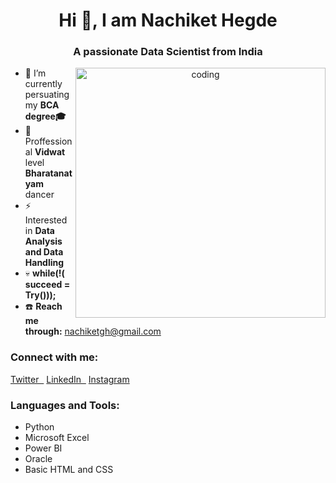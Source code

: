 
<h1 align="center">Hi 👋, I am Nachiket Hegde</h1>
<h3 align="center">A passionate Data Scientist from India</h3>
<p align="center">
  <img align="right" alt="coding" width="400" src="https://user-images.githubusercontent.com/55389276/140866485-8fb1c876-9a8f-4d6a-98dc-08c4981eaf70.gif">
</p>



<ul>
  <li>📌 I’m currently persuating my <strong>BCA degree🎓</strong></li>
  <li>🕺 Proffessional <b>Vidwat</b> level <b>Bharatanatyam</b> dancer </li>
  <li>⚡ Interested in <b>Data Analysis and Data Handling</b></li>
  <li>💀 <b>while(!( succeed = Try()));</b></li>
  <li>☎️ <b>Reach me through:</b> <a href="mailto:nachiketgh@gmail.com">nachiketgh@gmail.com</a></li>

</ul>

<h3 align="left"><b>Connect with me:</b></h3>
<p align="left">
  <a href="https://twitter.com/Nachhi_Hegde?t=2rEqKJd6ngJPIhosPfGGSA&s=09" target="_blank">Twitter&nbsp;&nbsp;</a>
  <a href="https://www.linkedin.com/in/nachiket-hegde-133489245" target="_blank">LinkedIn&nbsp;&nbsp;</a>
  <a href="https://instagram.com/nachhi_hegde?igshid=MzNlNGNkZWQ4Mg==" target="_blank">Instagram</a>
</p>

<h3 align="left"><b>Languages and Tools:</b></h3>
<p align="left">
  <ul style="list-style-type: disc;">
    <li>Python</li>
    <li>Microsoft Excel</li>
    <li>Power BI</li>
    <li>Oracle</li>
    <li>Basic HTML and CSS</li>
  </ul>
</p>
